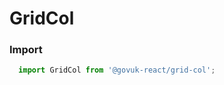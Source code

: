 GridCol
=======

### Import
```js
  import GridCol from '@govuk-react/grid-col';
```
<!-- STORY -->




